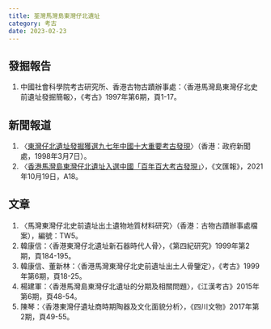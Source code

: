 ```yaml
---
title: 荃灣馬灣島東灣仔北遺址
category: 考古
date: 2023-02-23
---
```

## 發掘報告
1. 中國社會科學院考古研究所、香港古物古蹟辦事處：〈香港馬灣島東灣仔北史前遺址發掘簡報〉，《考古》1997年第6期，頁1-17。
## 新聞報道
1. 〈[東灣仔北遺址發掘獲選九七年中國十大重要考古發現](https://www.info.gov.hk/isd/news/dib/c0307.htm)〉（香港：政府新聞處，1998年3月7日）。
2. 〈[香港馬灣島東灣仔北遺址入選中國「百年百大考古發現」](https://dw-media.tkww.hk/epaper/wwp/20211019/a18-1019.pdf)〉，《文匯報》，2021年10月19日，A18。
## 文章
1. 〈馬灣東灣仔北史前遺址出土遺物地質材料研究〉（香港：古物古蹟辦事處檔案），編號：TW5。
2. 韓康信：〈香港東灣仔北遺址新石器時代人骨〉，《第四紀研究》1999年第2期，頁184-195。
3. 韓康信、董新林：〈香港馬灣東灣仔北史前遺址出土人骨鑒定〉，《考古》1999年第6期，頁18-25。
4. 楊建軍：〈香港馬灣島東灣仔北遺址的分期及相關問題〉，《江漢考古》2015年第6期，頁48-54。
5. 陳琴：〈香港東灣仔遺址商時期陶器及文化面貌分析〉，《四川文物》2017年第2期，頁49-55。